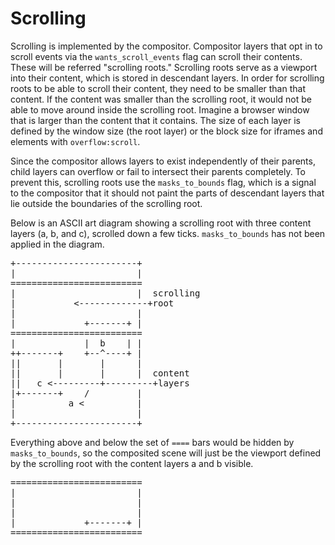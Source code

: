 Scrolling
=========

Scrolling is implemented by the compositor. Compositor layers that opt in to
scroll events via the `wants_scroll_events` flag can scroll their contents.
These will be referred "scrolling roots." Scrolling roots serve as a viewport
into their content, which is stored in descendant layers. In order for
scrolling roots to be able to scroll their content, they need to be smaller
than that content. If the content was smaller than the scrolling root, it would
not be able to move around inside the scrolling root. Imagine a browser window
that is larger than the content that it contains. The size of each layer is
defined by the window size (the root layer) or the block size for iframes and
elements with `overflow:scroll`.

Since the compositor allows layers to exist independently of their parents,
child layers can overflow or fail to intersect their parents completely. To
prevent this, scrolling roots use the `masks_to_bounds` flag, which is a signal
to the compositor that it should not paint the parts of descendant layers that
lie outside the boundaries of the scrolling root.

Below is an ASCII art diagram showing a scrolling root with three content
layers (a, b, and c), scrolled down a few ticks. `masks_to_bounds` has not been
applied in the diagram.

<pre>
+-----------------------+
|                       |
=========================
|                       |  scrolling
|           &lt;-------------+root
|                       |
|             +-------+ |
=========================
|             |  b    | |
++-------+    +--^----+ |
||       |       |      |
||       |       |      |  content
||   c &lt;---------+---------+layers
|+-------+    /         |
|          a &lt;          |
|                       |
+-----------------------+
</pre>

Everything above and below the set of `====` bars would be hidden by
`masks_to_bounds`, so the composited scene will just be the viewport defined by
the scrolling root with the content layers a and b visible.

<pre>
=========================
|                       |
|                       |
|                       |
|             +-------+ |
=========================
</pre>

